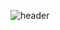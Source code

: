 ![header](https://capsule-render.vercel.app/api?type=waving&color=black&fontColor=white&text=kimmina)
